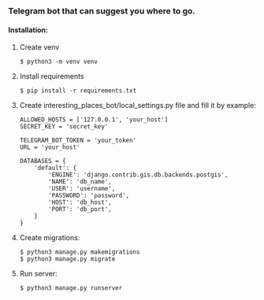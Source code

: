 ### Telegram bot that can suggest you where to go.

#### Installation:
1) Create venv 

    `$ python3 -m venv venv`
2) Install requirements 

    `$ pip install -r requirements.txt`
3) Create interesting_places_bot/local_settings.py file and fill it by example:
    ```
    ALLOWED_HOSTS = ['127.0.0.1', 'your_host']
    SECRET_KEY = 'secret_key'
    
    TELEGRAM_BOT_TOKEN = 'your_token'
    URL = 'your_host'
    
    DATABASES = {
        'default': {
            'ENGINE': 'django.contrib.gis.db.backends.postgis',
            'NAME': 'db_name',
            'USER': 'username',
            'PASSWORD': 'password',
            'HOST': 'db_host',
            'PORT': 'db_port',
        }
    }
    ```
4) Create migrations:

    ```
   $ python3 manage.py makemigrations
   $ python3 manage.py migrate
   ```
5) Run server:

    `$ python3 manage.py runserver`